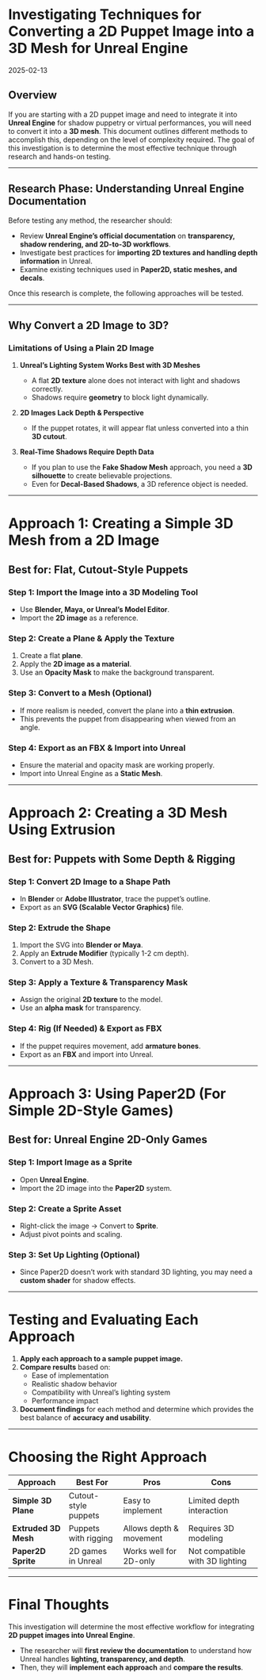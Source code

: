 # **Investigating Techniques for Converting a 2D Puppet Image into a 3D Mesh for Unreal Engine**
2025-02-13

## **Overview**
If you are starting with a 2D puppet image and need to integrate it into **Unreal Engine** for shadow puppetry or virtual performances, you will need to convert it into a **3D mesh**. This document outlines different methods to accomplish this, depending on the level of complexity required. The goal of this investigation is to determine the most effective technique through research and hands-on testing.

---

## **Research Phase: Understanding Unreal Engine Documentation**
Before testing any method, the researcher should:
- Review **Unreal Engine’s official documentation** on **transparency, shadow rendering, and 2D-to-3D workflows**.
- Investigate best practices for **importing 2D textures and handling depth information** in Unreal.
- Examine existing techniques used in **Paper2D, static meshes, and decals**.

Once this research is complete, the following approaches will be tested.

---

## **Why Convert a 2D Image to 3D?**
### **Limitations of Using a Plain 2D Image**
1. **Unreal’s Lighting System Works Best with 3D Meshes**  
   - A flat **2D texture** alone does not interact with light and shadows correctly.
   - Shadows require **geometry** to block light dynamically.

2. **2D Images Lack Depth & Perspective**  
   - If the puppet rotates, it will appear flat unless converted into a thin **3D cutout**.
   
3. **Real-Time Shadows Require Depth Data**  
   - If you plan to use the **Fake Shadow Mesh** approach, you need a **3D silhouette** to create believable projections.
   - Even for **Decal-Based Shadows**, a 3D reference object is needed.

---

# **Approach 1: Creating a Simple 3D Mesh from a 2D Image**
## **Best for: Flat, Cutout-Style Puppets**
### **Step 1: Import the Image into a 3D Modeling Tool**
- Use **Blender, Maya, or Unreal’s Model Editor**.
- Import the **2D image** as a reference.

### **Step 2: Create a Plane & Apply the Texture**
1. Create a flat **plane**.
2. Apply the **2D image as a material**.
3. Use an **Opacity Mask** to make the background transparent.

### **Step 3: Convert to a Mesh (Optional)**
- If more realism is needed, convert the plane into a **thin extrusion**.
- This prevents the puppet from disappearing when viewed from an angle.

### **Step 4: Export as an FBX & Import into Unreal**
- Ensure the material and opacity mask are working properly.
- Import into Unreal Engine as a **Static Mesh**.

---

# **Approach 2: Creating a 3D Mesh Using Extrusion**
## **Best for: Puppets with Some Depth & Rigging**
### **Step 1: Convert 2D Image to a Shape Path**
- In **Blender** or **Adobe Illustrator**, trace the puppet’s outline.
- Export as an **SVG (Scalable Vector Graphics)** file.

### **Step 2: Extrude the Shape**
1. Import the SVG into **Blender or Maya**.
2. Apply an **Extrude Modifier** (typically 1-2 cm depth).
3. Convert to a 3D Mesh.

### **Step 3: Apply a Texture & Transparency Mask**
- Assign the original **2D texture** to the model.
- Use an **alpha mask** for transparency.

### **Step 4: Rig (If Needed) & Export as FBX**
- If the puppet requires movement, add **armature bones**.
- Export as an **FBX** and import into Unreal.

---

# **Approach 3: Using Paper2D (For Simple 2D-Style Games)**
## **Best for: Unreal Engine 2D-Only Games**
### **Step 1: Import Image as a Sprite**
- Open **Unreal Engine**.
- Import the 2D image into the **Paper2D** system.

### **Step 2: Create a Sprite Asset**
- Right-click the image → Convert to **Sprite**.
- Adjust pivot points and scaling.

### **Step 3: Set Up Lighting (Optional)**
- Since Paper2D doesn’t work with standard 3D lighting, you may need a **custom shader** for shadow effects.

---

# **Testing and Evaluating Each Approach**
1. **Apply each approach to a sample puppet image.**
2. **Compare results** based on:
   - Ease of implementation
   - Realistic shadow behavior
   - Compatibility with Unreal’s lighting system
   - Performance impact
3. **Document findings** for each method and determine which provides the best balance of **accuracy and usability**.

---

# **Choosing the Right Approach**
| Approach | Best For | Pros | Cons |
|----------|---------|------|------|
| **Simple 3D Plane** | Cutout-style puppets | Easy to implement | Limited depth interaction |
| **Extruded 3D Mesh** | Puppets with rigging | Allows depth & movement | Requires 3D modeling |
| **Paper2D Sprite** | 2D games in Unreal | Works well for 2D-only | Not compatible with 3D lighting |

---

# **Final Thoughts**
This investigation will determine the most effective workflow for integrating **2D puppet images into Unreal Engine**. 
- The researcher will **first review the documentation** to understand how Unreal handles **lighting, transparency, and depth**.
- Then, they will **implement each approach** and **compare the results**.

